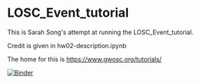 # LOSC_Event_tutorial

This is Sarah Song's attempt at running the LOSC_Event_tutorial.

Credit is given in hw02-description.ipynb

The home for this is https://www.gwosc.org/tutorials/

[![Binder](https://mybinder.org/badge_logo.svg)](https://mybinder.org/v2/gh/UCB-stat-159-s23/hw02-sarsong/master?labpath=LOSC_Event_tutorial.ipynb)
